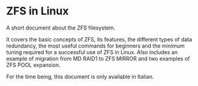 
# ZFS in Linux

A short document about the ZFS filesystem.

It covers the basic concepts of ZFS, its features, the different
types of data redundancy, the most useful commands for beginners
and the minimum tuning required for a successful use of ZFS in Linux.
Also includes an example of migration from MD RAID1 to ZFS MIRROR
and two examples of ZFS POOL expansion.

For the time being, this document is only available in Italian.

